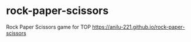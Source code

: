# rock-paper-scissors
Rock Paper Scissors game for TOP
https://anilu-221.github.io/rock-paper-scissors